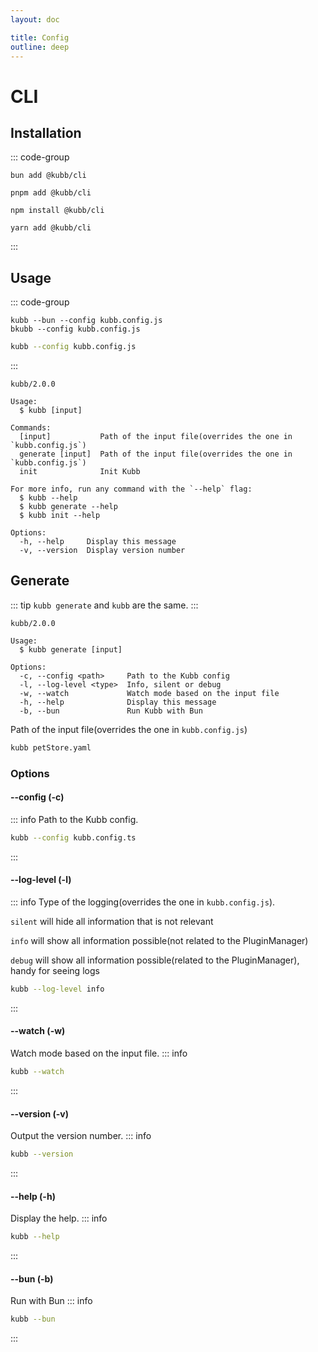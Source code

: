 ```yaml
---
layout: doc

title: Config
outline: deep
---
```


# CLI

## Installation

::: code-group

```shell [bun <img src="/feature/bun.svg"/>]
bun add @kubb/cli
```

```shell [pnpm <img src="/feature/pnpm.svg"/>]
pnpm add @kubb/cli
```

```shell [npm <img src="/feature/npm.svg"/>]
npm install @kubb/cli
```

```shell [yarn <img src="/feature/yarn.svg"/>]
yarn add @kubb/cli
```

:::

## Usage

::: code-group

```shell [bun <img src="/feature/bun.svg"/>]
kubb --bun --config kubb.config.js
bkubb --config kubb.config.js
```
```sh [node]
kubb --config kubb.config.js
```
:::

```mdx
kubb/2.0.0

Usage:
  $ kubb [input]

Commands:
  [input]           Path of the input file(overrides the one in `kubb.config.js`)
  generate [input]  Path of the input file(overrides the one in `kubb.config.js`)
  init              Init Kubb

For more info, run any command with the `--help` flag:
  $ kubb --help
  $ kubb generate --help
  $ kubb init --help

Options:
  -h, --help     Display this message
  -v, --version  Display version number
```

## Generate

::: tip
`kubb generate` and `kubb` are the same.
:::

```mdx
kubb/2.0.0

Usage:
  $ kubb generate [input]

Options:
  -c, --config <path>     Path to the Kubb config
  -l, --log-level <type>  Info, silent or debug
  -w, --watch             Watch mode based on the input file
  -h, --help              Display this message
  -b, --bun               Run Kubb with Bun
```

Path of the input file(overrides the one in `kubb.config.js`)

```sh
kubb petStore.yaml
```

### Options

#### --config (-c)

::: info
Path to the Kubb config.

```sh
kubb --config kubb.config.ts
```

:::

#### --log-level (-l)

::: info
Type of the logging(overrides the one in `kubb.config.js`).

`silent` will hide all information that is not relevant

`info` will show all information possible(not related to the PluginManager)

`debug` will show all information possible(related to the PluginManager), handy for seeing logs

```sh
kubb --log-level info
```

:::

#### --watch (-w)

Watch mode based on the input file.
::: info

```sh
kubb --watch
```

:::

#### --version (-v)

Output the version number.
::: info

```sh
kubb --version
```

:::

#### --help (-h)

Display the help.
::: info

```sh
kubb --help
```
:::

#### --bun (-b)

Run with Bun
::: info

```sh
kubb --bun
```

:::
